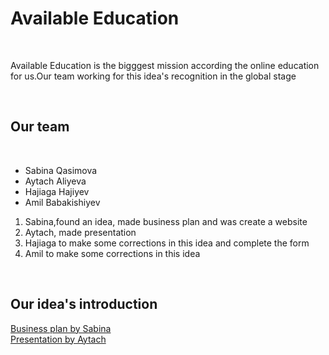 <!doctype html>
<html>
 <head> 
  <meta charset="UTF-8"> 
  <title>Available Education</title> 
 </head> 
 <body> 
  <h1>Available Education</h1> 
  <br> 
  <p>Available Education is the bigggest mission according the online education for us.Our team working for this idea's recognition in the global stage</p> 
  <br> 
  <h2>Our team</h2> 
  <br> 
  <ul> 
   <li>Sabina Qasimova</li> 
   <li>Aytach Aliyeva</li> 
   <li>Hajiaga Hajiyev</li> 
   <li>Amil Babakishiyev</li> 
  </ul> 
  <ol> 
   <li>Sabina,found an idea, made business plan and was create a website</li> 
   <li>Aytach, made presentation</li> 
   <li>Hajiaga to make some corrections in this idea and complete the form </li> 
   <li>Amil to make some corrections in this idea</li> 
  </ol> 
  <br> 
  <h2>Our idea's introduction</h2> 
  <a href="https://drive.google.com/file/d/1KKpG8VUIetTN_Yk6gXl2l-GfQkkLxJgG/view?usp=drivesdk" title="business plan">Business plan by Sabina </a> 
  <br> 
  <a href="https://docs.google.com/presentation/d/1hatN8nx2sUfVawHEcareFhEavcH5eGZ6jdJpAff8_Es/edit?usp=drivesdk " title="presentation">Presentation by Aytach</a> 
 </body>
</html>
